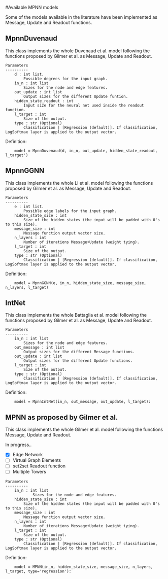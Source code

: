 #Available MPNN models

Some of the models available in the literature have been implemented as Message, Update and Readout functions.

## MpnnDuvenaud

This class implements the whole Duvenaud et al. model following the functions proposed by Gilmer et al. as Message, Update and Readout.

``` 
Parameters
----------
    d : int list.
        Possible degrees for the input graph.
    in_n : int list
        Sizes for the node and edge features.
    out_update : int list
        Output sizes for the different Update funtion.
    hidden_state_readout : int
        Input size for the neural net used inside the readout function.
    l_target : int
        Size of the output.
    type : str (Optional)
        Classification | [Regression (default)]. If classification, LogSoftmax layer is applied to the output vector.
```

Definition:

``` 
    model = MpnnDuvenaud(d, in_n, out_update, hidden_state_readout, l_target')
```

## MpnnGGNN


This class implements the whole Li et al. model following the functions proposed by Gilmer et al. as Message, Update and Readout.

``` 
Parameters
----------
    e : int list.
        Possible edge labels for the input graph.
    hidden_state_size : int
        Size of the hidden states (the input will be padded with 0's to this size).
    message_size : int
        Message function output vector size.
    n_layers : int
        Number of iterations Message+Update (weight tying).
    l_target : int
        Size of the output.
    type : str (Optional)
        Classification | [Regression (default)]. If classification, LogSoftmax layer is applied to the output vector.
```

Definition:

``` 
    model = MpnnGGNN(e, in_n, hidden_state_size, message_size, n_layers, l_target)
```
 
## IntNet

This class implements the whole Battaglia et al. model following the functions proposed by Gilmer et al. as Message, Update and Readout.

``` 
Parameters
----------
    in_n : int list
        Sizes for the node and edge features.
    out_message : int list
        Output sizes for the different Message functions.
    out_update : int list
        Output sizes for the different Update functions.
    l_target : int
        Size of the output.
    type : str (Optional)
        Classification | [Regression (default)]. If classification, LogSoftmax layer is applied to the output vector.
```

Definition:

``` 
    model = MpnnIntNet(in_n, out_message, out_update, l_target):
```

## MPNN as proposed by Gilmer et al.

This class implements the whole Gilmer et al. model following the functions Message, Update and Readout.

In progress..

* [x] Edge Network
* [ ] Virtual Graph Elements
* [ ] set2set Readout function
* [ ] Multiple Towers

``` 
Parameters
----------
    in_n : int list
            Sizes for the node and edge features.
    hidden_state_size : int
        Size of the hidden states (the input will be padded with 0's to this size).
    message_size : int
        Message function output vector size.
    n_layers : int
        Number of iterations Message+Update (weight tying).
    l_target : int
        Size of the output.
    type : str (Optional)
        Classification | [Regression (default)]. If classification, LogSoftmax layer is applied to the output vector.
``` 
Definition:

``` 
    model = MPNN(in_n, hidden_state_size, message_size, n_layers, l_target, type='regression'):
``` 
